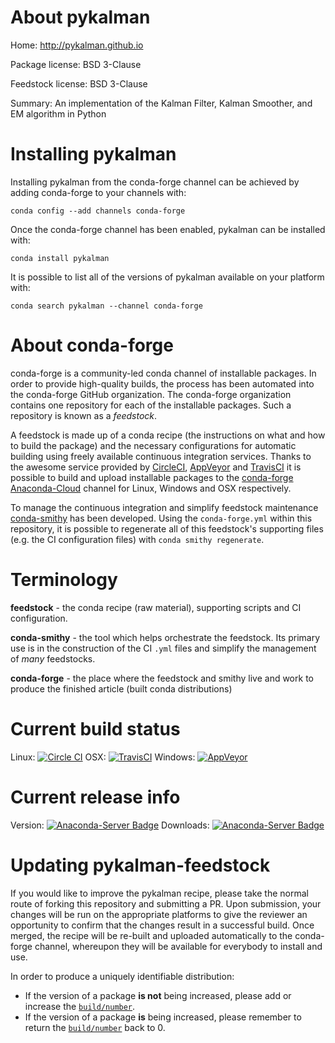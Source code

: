 About pykalman
==============

Home: http://pykalman.github.io

Package license: BSD 3-Clause

Feedstock license: BSD 3-Clause

Summary: An implementation of the Kalman Filter, Kalman Smoother, and EM algorithm in Python



Installing pykalman
===================

Installing pykalman from the conda-forge channel can be achieved by adding conda-forge to your channels with:

```
conda config --add channels conda-forge
```

Once the conda-forge channel has been enabled, pykalman can be installed with:

```
conda install pykalman
```

It is possible to list all of the versions of pykalman available on your platform with:

```
conda search pykalman --channel conda-forge
```


About conda-forge
=================

conda-forge is a community-led conda channel of installable packages.
In order to provide high-quality builds, the process has been automated into the
conda-forge GitHub organization. The conda-forge organization contains one repository 
for each of the installable packages. Such a repository is known as a *feedstock*.

A feedstock is made up of a conda recipe (the instructions on what and how to build
the package) and the necessary configurations for automatic building using freely
available continuous integration services. Thanks to the awesome service provided by
[CircleCI](https://circleci.com/), [AppVeyor](http://www.appveyor.com/)
and [TravisCI](https://travis-ci.org/) it is possible to build and upload installable
packages to the [conda-forge](https://anaconda.org/conda-forge)
[Anaconda-Cloud](http://docs.anaconda.org/) channel for Linux, Windows and OSX respectively.

To manage the continuous integration and simplify feedstock maintenance
[conda-smithy](http://github.com/conda-forge/conda-smithy) has been developed.
Using the ``conda-forge.yml`` within this repository, it is possible to regenerate all of
this feedstock's supporting files (e.g. the CI configuration files) with ``conda smithy regenerate``.


Terminology
===========

**feedstock** - the conda recipe (raw material), supporting scripts and CI configuration.

**conda-smithy** - the tool which helps orchestrate the feedstock.
                   Its primary use is in the construction of the CI ``.yml`` files
                   and simplify the management of *many* feedstocks.

**conda-forge** - the place where the feedstock and smithy live and work to
                  produce the finished article (built conda distributions)

Current build status
====================

Linux: [![Circle CI](https://circleci.com/gh/conda-forge/pykalman-feedstock.svg?style=svg)](https://circleci.com/gh/conda-forge/pykalman-feedstock)
OSX: [![TravisCI](https://travis-ci.org/conda-forge/pykalman-feedstock.svg?branch=master)](https://travis-ci.org/conda-forge/pykalman-feedstock) 
Windows: [![AppVeyor](https://ci.appveyor.com/api/projects/status/github/conda-forge/pykalman-feedstock?svg=True)](https://ci.appveyor.com/project/conda-forge/pykalman-feedstock/branch/master)

Current release info
====================
Version: [![Anaconda-Server Badge](https://anaconda.org/conda-forge/pykalman/badges/version.svg)](https://anaconda.org/conda-forge/pykalman)
Downloads: [![Anaconda-Server Badge](https://anaconda.org/conda-forge/pykalman/badges/downloads.svg)](https://anaconda.org/conda-forge/pykalman)


Updating pykalman-feedstock
===========================

If you would like to improve the pykalman recipe, please take the normal
route of forking this repository and submitting a PR. Upon submission, your changes will
be run on the appropriate platforms to give the reviewer an opportunity to confirm that the
changes result in a successful build. Once merged, the recipe will be re-built and uploaded
automatically to the conda-forge channel, whereupon they will be available for everybody to
install and use.

In order to produce a uniquely identifiable distribution:
 * If the version of a package **is not** being increased, please add or increase
   the [``build/number``](http://conda.pydata.org/docs/building/meta-yaml.html#build-number-and-string). 
 * If the version of a package **is** being increased, please remember to return
   the [``build/number``](http://conda.pydata.org/docs/building/meta-yaml.html#build-number-and-string)
   back to 0.
